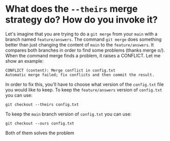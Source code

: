 # What does the `--theirs` merge strategy do? How do you invoke it?

Let's imagine that you are trying to do a `git merge` from your `main` with a branch named `feature/answers`. The command `git merge` does something better than just changing the content of `main` to the `feature/answers`. It compares both branches in order to find some problems (thanks merge o/). When the command merge finds a problem, it raises a CONFLICT. Let me show an example:

```shell
CONFLICT (content): Merge conflict in config.txt
Automatic merge failed; fix conflicts and then commit the result.
```

In order to fix this, you'll have to choose what version of the `config.txt` file you would like to keep. To keep the `feature/answers` version of `config.txt` you can use:

```shell
git checkout --theirs config.txt
```

To keep the `main` branch version of `config.txt` you can use:

```shell
git checkout --ours config.txt
```

Both of them solves the problem

